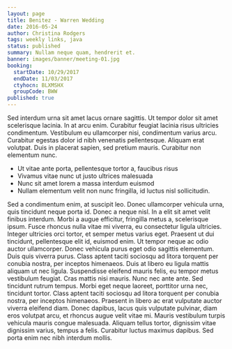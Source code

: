 ```yaml
---
layout: page
title: Benitez - Warren Wedding
date: 2016-05-24
author: Christina Rodgers
tags: weekly links, java
status: published
summary: Nullam neque quam, hendrerit et.
banner: images/banner/meeting-01.jpg
booking:
  startDate: 10/29/2017
  endDate: 11/03/2017
  ctyhocn: BLXMSHX
  groupCode: BWW
published: true
---
```

Sed interdum urna sit amet lacus ornare sagittis. Ut tempor dolor sit amet scelerisque lacinia. In at arcu enim. Curabitur feugiat lacinia risus ultricies condimentum. Vestibulum eu ullamcorper nisi, condimentum varius arcu. Curabitur egestas dolor id nibh venenatis pellentesque. Aliquam erat volutpat. Duis in placerat sapien, sed pretium mauris. Curabitur non elementum nunc.

* Ut vitae ante porta, pellentesque tortor a, faucibus risus
* Vivamus vitae nunc ut justo ultrices malesuada
* Nunc sit amet lorem a massa interdum euismod
* Nullam elementum velit non nunc fringilla, id luctus nisl sollicitudin.

Sed a condimentum enim, at suscipit leo. Donec ullamcorper vehicula urna, quis tincidunt neque porta id. Donec a neque nisl. In a elit sit amet velit finibus interdum. Morbi a augue efficitur, fringilla metus a, scelerisque ipsum. Fusce rhoncus nulla vitae mi viverra, eu consectetur ligula ultricies. Integer ultricies orci tortor, et semper metus varius eget. Praesent ut dui tincidunt, pellentesque elit id, euismod enim. Ut tempor neque ac odio auctor ullamcorper. Donec vehicula purus eget odio sagittis elementum. Duis quis viverra purus.
Class aptent taciti sociosqu ad litora torquent per conubia nostra, per inceptos himenaeos. Duis at libero eu ligula mattis aliquam ut nec ligula. Suspendisse eleifend mauris felis, eu tempor metus vestibulum feugiat. Cras mattis nisi mauris. Nunc nec ante ante. Sed tincidunt rutrum tempus. Morbi eget neque laoreet, porttitor urna nec, tincidunt tortor. Class aptent taciti sociosqu ad litora torquent per conubia nostra, per inceptos himenaeos. Praesent in libero ac erat vulputate auctor viverra eleifend diam. Donec dapibus, lacus quis vulputate pulvinar, diam eros volutpat arcu, et rhoncus augue velit vitae mi. Mauris vestibulum turpis vehicula mauris congue malesuada. Aliquam tellus tortor, dignissim vitae dignissim varius, tempus a felis. Curabitur luctus maximus dapibus. Sed porta enim nec nibh interdum mollis.
